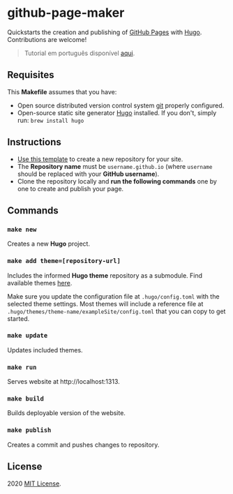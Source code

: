 # github-page-maker
Quickstarts the creation and publishing of [GitHub Pages](https://pages.github.com/) with [Hugo](https://gohugo.io/). Contributions are welcome!
> Tutorial em português disponível [aqui](https://medium.com/@fernandomachado90/crie-sua-github-page-com-hugo-acf182c5bc86?sk=e058b508b877d25dfe74ee5fa31d65c6).

## Requisites

This **Makefile** assumes that you have: 
- Open source distributed version control system [git](https://git-scm.com/downloads) properly configured.
- Open-source static site generator [Hugo](https://gohugo.io/getting-started/installing/) installed. If you don't, simply run: `brew install hugo`

## Instructions

- [Use this template](https://github.com/fernandomachado90/github-page-maker/generate) to create a new repository for your site.
- The **Repository name** must be `username.github.io` (where `username` should be replaced with your **GitHub username**).
- Clone the repository locally and **run the following commands** one by one to create and publish your page.

## Commands

### `make new`                    
Creates a new **Hugo** project.

### `make add theme=[repository-url]`
Includes the informed **Hugo theme** repository as a submodule. Find available themes [here](https://themes.gohugo.io/). 

Make sure you update the configuration file at `.hugo/config.toml` with the selected theme settings. Most themes will include a reference file at `.hugo/themes/theme-name/exampleSite/config.toml` that you can copy to get started.

### `make update`                    
Updates included themes.

### `make run`
Serves website at http://localhost:1313.

### `make build`                    
Builds deployable version of the website.

### `make publish`                    
Creates a commit and pushes changes to repository.

## License

2020 [MIT License](LICENSE).
